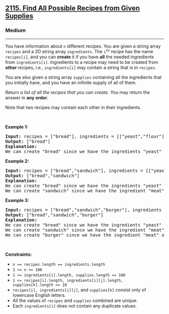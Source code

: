 <h2><a href="https://leetcode.com/problems/find-all-possible-recipes-from-given-supplies/">2115. Find All Possible Recipes from Given Supplies</a></h2><h3>Medium</h3><hr><div><p>You have information about <code>n</code> different recipes. You are given a string array <code>recipes</code> and a 2D string array <code>ingredients</code>. The <code>i<sup>th</sup></code> recipe has the name <code>recipes[i]</code>, and you can <strong>create</strong> it if you have <strong>all</strong> the needed ingredients from <code>ingredients[i]</code>. Ingredients to a recipe may need to be created from <strong>other </strong>recipes, i.e., <code>ingredients[i]</code> may contain a string that is in <code>recipes</code>.</p>

<p>You are also given a string array <code>supplies</code> containing all the ingredients that you initially have, and you have an infinite supply of all of them.</p>

<p>Return <em>a list of all the recipes that you can create. </em>You may return the answer in <strong>any order</strong>.</p>

<p>Note that two recipes may contain each other in their ingredients.</p>

<p>&nbsp;</p>
<p><strong>Example 1:</strong></p>

<pre style="position: relative;"><strong>Input:</strong> recipes = ["bread"], ingredients = [["yeast","flour"]], supplies = ["yeast","flour","corn"]
<strong>Output:</strong> ["bread"]
<strong>Explanation:</strong>
We can create "bread" since we have the ingredients "yeast" and "flour".
<div class="open_grepper_editor" title="Edit &amp; Save To Grepper"></div></pre>

<p><strong>Example 2:</strong></p>

<pre style="position: relative;"><strong>Input:</strong> recipes = ["bread","sandwich"], ingredients = [["yeast","flour"],["bread","meat"]], supplies = ["yeast","flour","meat"]
<strong>Output:</strong> ["bread","sandwich"]
<strong>Explanation:</strong>
We can create "bread" since we have the ingredients "yeast" and "flour".
We can create "sandwich" since we have the ingredient "meat" and can create the ingredient "bread".
<div class="open_grepper_editor" title="Edit &amp; Save To Grepper"></div></pre>

<p><strong>Example 3:</strong></p>

<pre style="position: relative;"><strong>Input:</strong> recipes = ["bread","sandwich","burger"], ingredients = [["yeast","flour"],["bread","meat"],["sandwich","meat","bread"]], supplies = ["yeast","flour","meat"]
<strong>Output:</strong> ["bread","sandwich","burger"]
<strong>Explanation:</strong>
We can create "bread" since we have the ingredients "yeast" and "flour".
We can create "sandwich" since we have the ingredient "meat" and can create the ingredient "bread".
We can create "burger" since we have the ingredient "meat" and can create the ingredients "bread" and "sandwich".
<div class="open_grepper_editor" title="Edit &amp; Save To Grepper"></div></pre>

<p>&nbsp;</p>
<p><strong>Constraints:</strong></p>

<ul>
	<li><code>n == recipes.length == ingredients.length</code></li>
	<li><code>1 &lt;= n &lt;= 100</code></li>
	<li><code>1 &lt;= ingredients[i].length, supplies.length &lt;= 100</code></li>
	<li><code>1 &lt;= recipes[i].length, ingredients[i][j].length, supplies[k].length &lt;= 10</code></li>
	<li><code>recipes[i], ingredients[i][j]</code>, and <code>supplies[k]</code> consist only of lowercase English letters.</li>
	<li>All the values of <code>recipes</code> and <code>supplies</code>&nbsp;combined are unique.</li>
	<li>Each <code>ingredients[i]</code> does not contain any duplicate values.</li>
</ul>
</div>